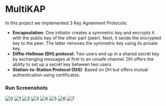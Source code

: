 # MultiKAP
In this project we implemented 3 Key Agreement Protocols:

* **Encapsulation**: One initiator creates a symmetric key and encrypts it with the public key of the other part (peer). Next, it sends the encrypted key to the peer. The latter removes the symmetric key using its private key. 
* **Diffie-Hellman (DH) protocol**: Two users end up in a shared secret key by exchanging messages at first to an unsafe channel. DH offers the ability to set up a secret key between two users. 
* **Station-to-Station Protocol (StS)**: Based on DH but offers mutual authentication using certificates.

### Run Screenshots
![0](https://raw.githubusercontent.com/christosav/projects_security/master/MultiKAP/scs/0.png)
![1](https://raw.githubusercontent.com/christosav/projects_security/master/MultiKAP/scs/1.png)
![2](https://raw.githubusercontent.com/christosav/projects_security/master/MultiKAP/scs/2.png)
![3](https://raw.githubusercontent.com/christosav/projects_security/master/MultiKAP/scs/3.png)
![4](https://raw.githubusercontent.com/christosav/projects_security/master/MultiKAP/scs/4.png)
![5](https://raw.githubusercontent.com/christosav/projects_security/master/MultiKAP/scs/5.png)
![6](https://raw.githubusercontent.com/christosav/projects_security/master/MultiKAP/scs/6.png)
![7](https://raw.githubusercontent.com/christosav/projects_security/master/MultiKAP/scs/7.png)
